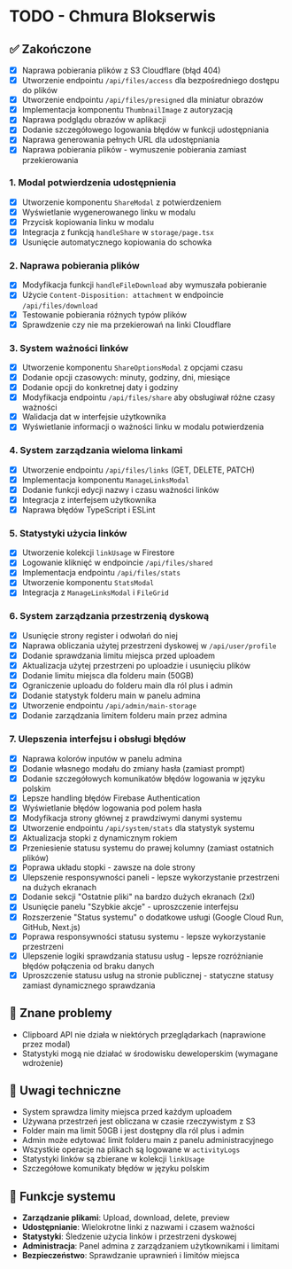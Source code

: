 # TODO - Chmura Blokserwis

## ✅ Zakończone
- [x] Naprawa pobierania plików z S3 Cloudflare (błąd 404)
- [x] Utworzenie endpointu `/api/files/access` dla bezpośredniego dostępu do plików
- [x] Utworzenie endpointu `/api/files/presigned` dla miniatur obrazów
- [x] Implementacja komponentu `ThumbnailImage` z autoryzacją
- [x] Naprawa podglądu obrazów w aplikacji
- [x] Dodanie szczegółowego logowania błędów w funkcji udostępniania
- [x] Naprawa generowania pełnych URL dla udostępniania
- [x] Naprawa pobierania plików - wymuszenie pobierania zamiast przekierowania

### 1. Modal potwierdzenia udostępnienia
- [x] Utworzenie komponentu `ShareModal` z potwierdzeniem
- [x] Wyświetlanie wygenerowanego linku w modalu
- [x] Przycisk kopiowania linku w modalu
- [x] Integracja z funkcją `handleShare` w `storage/page.tsx`
- [x] Usunięcie automatycznego kopiowania do schowka

### 2. Naprawa pobierania plików
- [x] Modyfikacja funkcji `handleFileDownload` aby wymuszała pobieranie
- [x] Użycie `Content-Disposition: attachment` w endpoincie `/api/files/download`
- [x] Testowanie pobierania różnych typów plików
- [x] Sprawdzenie czy nie ma przekierowań na linki Cloudflare

### 3. System ważności linków
- [x] Utworzenie komponentu `ShareOptionsModal` z opcjami czasu
- [x] Dodanie opcji czasowych: minuty, godziny, dni, miesiące
- [x] Dodanie opcji do konkretnej daty i godziny
- [x] Modyfikacja endpointu `/api/files/share` aby obsługiwał różne czasy ważności
- [x] Walidacja dat w interfejsie użytkownika
- [x] Wyświetlanie informacji o ważności linku w modalu potwierdzenia

### 4. System zarządzania wieloma linkami
- [x] Utworzenie endpointu `/api/files/links` (GET, DELETE, PATCH)
- [x] Implementacja komponentu `ManageLinksModal`
- [x] Dodanie funkcji edycji nazwy i czasu ważności linków
- [x] Integracja z interfejsem użytkownika
- [x] Naprawa błędów TypeScript i ESLint

### 5. Statystyki użycia linków
- [x] Utworzenie kolekcji `linkUsage` w Firestore
- [x] Logowanie kliknięć w endpoincie `/api/files/shared`
- [x] Implementacja endpointu `/api/files/stats`
- [x] Utworzenie komponentu `StatsModal`
- [x] Integracja z `ManageLinksModal` i `FileGrid`

### 6. System zarządzania przestrzenią dyskową
- [x] Usunięcie strony register i odwołań do niej
- [x] Naprawa obliczania użytej przestrzeni dyskowej w `/api/user/profile`
- [x] Dodanie sprawdzania limitu miejsca przed uploadem
- [x] Aktualizacja użytej przestrzeni po uploadzie i usunięciu plików
- [x] Dodanie limitu miejsca dla folderu main (50GB)
- [x] Ograniczenie uploadu do folderu main dla ról plus i admin
- [x] Dodanie statystyk folderu main w panelu admina
- [x] Utworzenie endpointu `/api/admin/main-storage`
- [x] Dodanie zarządzania limitem folderu main przez admina

### 7. Ulepszenia interfejsu i obsługi błędów
- [x] Naprawa kolorów inputów w panelu admina
- [x] Dodanie własnego modału do zmiany hasła (zamiast prompt)
- [x] Dodanie szczegółowych komunikatów błędów logowania w języku polskim
- [x] Lepsze handling błędów Firebase Authentication
- [x] Wyświetlanie błędów logowania pod polem hasła
- [x] Modyfikacja strony głównej z prawdziwymi danymi systemu
- [x] Utworzenie endpointu `/api/system/stats` dla statystyk systemu
- [x] Aktualizacja stopki z dynamicznym rokiem
- [x] Przeniesienie statusu systemu do prawej kolumny (zamiast ostatnich plików)
- [x] Poprawa układu stopki - zawsze na dole strony
- [x] Ulepszenie responsywności paneli - lepsze wykorzystanie przestrzeni na dużych ekranach
- [x] Dodanie sekcji "Ostatnie pliki" na bardzo dużych ekranach (2xl)
- [x] Usunięcie panelu "Szybkie akcje" - uproszczenie interfejsu
- [x] Rozszerzenie "Status systemu" o dodatkowe usługi (Google Cloud Run, GitHub, Next.js)
- [x] Poprawa responsywności statusu systemu - lepsze wykorzystanie przestrzeni
- [x] Ulepszenie logiki sprawdzania statusu usług - lepsze rozróżnianie błędów połączenia od braku danych
- [x] Uproszczenie statusu usług na stronie publicznej - statyczne statusy zamiast dynamicznego sprawdzania

## 🐛 Znane problemy
- Clipboard API nie działa w niektórych przeglądarkach (naprawione przez modal)
- Statystyki mogą nie działać w środowisku deweloperskim (wymagane wdrożenie)

## 📝 Uwagi techniczne
- System sprawdza limity miejsca przed każdym uploadem
- Używana przestrzeń jest obliczana w czasie rzeczywistym z S3
- Folder main ma limit 50GB i jest dostępny dla ról plus i admin
- Admin może edytować limit folderu main z panelu administracyjnego
- Wszystkie operacje na plikach są logowane w `activityLogs`
- Statystyki linków są zbierane w kolekcji `linkUsage`
- Szczegółowe komunikaty błędów w języku polskim

## 🔧 Funkcje systemu
- **Zarządzanie plikami**: Upload, download, delete, preview
- **Udostępnianie**: Wielokrotne linki z nazwami i czasem ważności
- **Statystyki**: Śledzenie użycia linków i przestrzeni dyskowej
- **Administracja**: Panel admina z zarządzaniem użytkownikami i limitami
- **Bezpieczeństwo**: Sprawdzanie uprawnień i limitów miejsca
